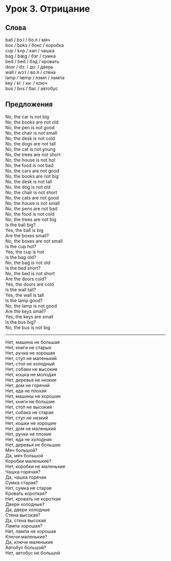 # Урок 3. Отрицание

## Слова

ball / bɔːl / боːл / мяч  
box / bɒks / бокс / коробка  
cup / kʌp / кап / чашка  
bag / bæɡ / бэг / сумка  
bed / bed / бэд / кровать  
door / dɔː / доː / дверь  
wall / wɔːl / воːл / стена  
lamp / læmp / лэмп / лампа  
key / kiː / киː / ключ  
bus / bʌs / бас / автобус

## Предложения

No, the car is not big  
No, the books are not old  
No, the pen is not good  
No, the chair is not small  
No, the desk is not cold  
No, the dogs are not tall  
No, the cat is not young  
No, the trees are not short  
No, the house is not hot  
No, the food is not bad  
No, the cars are not good  
No, the books are not big  
No, the desk is not tall  
No, the dog is not old  
No, the chair is not short  
No, the cats are not good  
No, the house is not small  
No, the pens are not bad  
No, the food is not cold  
No, the trees are not big  
Is the ball big?  
Yes, the ball is big  
Are the boxes small?  
No, the boxes are not small  
Is the cup hot?  
Yes, the cup is hot  
Is the bag old?  
No, the bag is not old  
Is the bed short?  
No, the bed is not short  
Are the doors cold?  
Yes, the doors are cold  
Is the wall tall?  
Yes, the wall is tall  
Is the lamp good?  
No, the lamp is not good  
Are the keys small?  
Yes, the keys are small  
Is the bus big?  
No, the bus is not big

---

Нет, машина не большая  
Нет, книги не старые  
Нет, ручка не хорошая  
Нет, стул не маленький  
Нет, стол не холодный  
Нет, собаки не высокие  
Нет, кошка не молодая  
Нет, деревья не низкие  
Нет, дом не горячий  
Нет, еда не плохая  
Нет, машины не хорошие  
Нет, книги не большие  
Нет, стол не высокий  
Нет, собака не старая  
Нет, стул не низкий  
Нет, кошки не хорошие  
Нет, дом не маленький  
Нет, ручки не плохие  
Нет, еда не холодная  
Нет, деревья не большие  
Мяч большой?  
Да, мяч большой  
Коробки маленькие?  
Нет, коробки не маленькие  
Чашка горячая?  
Да, чашка горячая  
Сумка старая?  
Нет, сумка не старая  
Кровать короткая?  
Нет, кровать не короткая  
Двери холодные?  
Да, двери холодные  
Стена высокая?  
Да, стена высокая  
Лампа хорошая?  
Нет, лампа не хорошая  
Ключи маленькие?  
Да, ключи маленькие  
Автобус большой?  
Нет, автобус не большой
